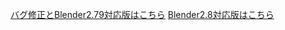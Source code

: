 ﻿[バグ修正とBlender2.79対応版はこちら](https://github.com/dskjal/Blender-AnimeHairSupporter)
[Blender2.8対応版はこちら](https://github.com/Taremin/Blender-AnimeHairSupporter)
